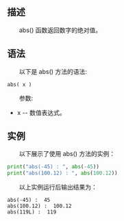 ## **描述**
&emsp;&emsp;abs() 函数返回数字的绝对值。
## **语法**
&emsp;&emsp;以下是 abs() 方法的语法:
```text
abs( x )
```
&emsp;&emsp;参数:
- x -- 数值表达式。

## **实例**
&emsp;&emsp;以下展示了使用 abs() 方法的实例：
```python
print("abs(-45) : ", abs(-45))
print("abs(100.12) : ", abs(100.12))
```
&emsp;&emsp;以上实例运行后输出结果为：
```text
abs(-45) :  45
abs(100.12) :  100.12
abs(119L) :  119
```
